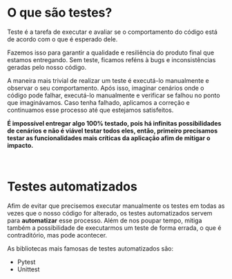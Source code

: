 # O que são testes?

Teste é a tarefa de executar e avaliar se o comportamento do código está de acordo com o que é esperado dele.

Fazemos isso para garantir a qualidade e resiliência do produto final que estamos entregando. Sem teste, ficamos reféns à bugs e inconsistências geradas pelo nosso código.

A maneira mais trivial de realizar um teste é executá-lo manualmente e observar o seu comportamento. Após isso, imaginar cenários onde o código pode falhar, executá-lo manualmente e verificar se falhou no ponto que imaginávamos. Caso tenha falhado, aplicamos a correção e continuamos esse processo até que estejamos satisfeitos.

**É impossível entregar algo 100% testado, pois há infinitas possibilidades de cenários e não é viável testar todos eles, então, primeiro precisamos testar as funcionalidades mais críticas da aplicação afim de mitigar o impacto.**

<br>

# Testes automatizados

Afim de evitar que precisemos executar manualmente os testes em todas as vezes que o nosso código for alterado, os testes automatizados servem para **automatizar** esse processo. Além de nos poupar tempo, mitiga também a possibilidade de executarmos um teste de forma errada, o que é contraditório, mas pode acontecer.

As bibliotecas mais famosas de testes automatizados são:

* Pytest
* Unittest

